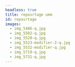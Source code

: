 ```yaml
---
headless: true
title: reposrtage umm
id: reposrtage
images:
  - img_5486-q.jpg
  - img_5502-q.jpg
  - img_5520-q.jpg
  - img_5523-modifier-2-q.jpg
  - img_5532-modifier-q.jpg
  - img_5719-q.jpg
  - img_5731-q.jpg
---
```

